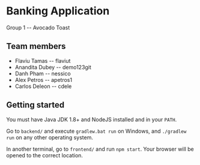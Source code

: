 # Banking Application

Group 1 -- Avocado Toast

## Team members

- Flaviu Tamas -- flaviut
- Anandita Dubey -- demo123git
- Danh Pham -- nessico
- Alex Petros -- apetros1
- Carlos Deleon -- cdele

## Getting started

You must have Java JDK 1.8+ and NodeJS installed and in your `PATH`.

Go to `backend/` and execute `gradlew.bat run` on Windows, and `./gradlew run`
on any other operating system.

In another terminal, go to `frontend/` and run `npm start`. Your browser will
be opened to the correct location.
